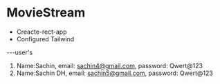 # MovieStream

- Creacte-rect-app
- Configured Tailwind

---user's

1. Name:Sachin, email: sachin4@gmail.com, password: Qwert@123
2. Name:Sachin DH, email: sachin5@gmail.com, password: Qwert@123
